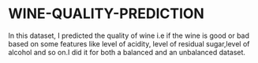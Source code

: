 # WINE-QUALITY-PREDICTION
In this dataset, I predicted the quality of wine i.e if the wine is good or bad based on some features like level of acidity, level of residual sugar,level of alcohol and so on.I did it for both a balanced and an unbalanced dataset. 
